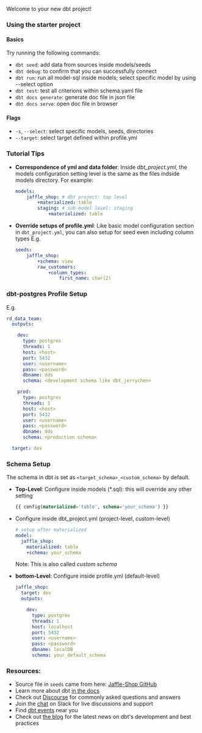 Welcome to your new dbt project!

### Using the starter project

#### Basics
Try running the following commands:
- `dbt seed`: add data from sources inside models/seeds
- `dbt debug`: to confirm that you can successfully connect
- `dbt run`: run all model-sql inside models; select specific model by using --select option
- `dbt test`: test all criterions within schema.yaml file
- `dbt docs generate`: generate doc file in json file
- `dbt docs serve`: open doc file in browser

#### Flags

- `-s`, `--select`: select specific models, seeds, directories
- `--target`: select target defined within profile.yml

### Tutorial Tips

- **Correspondence of yml and data folder**: Inside *dbt_project.yml*, the models configuration setting level is the same as the files indside models directory. For example:
  ```YAML
  models:
      jaffle_shop: # dbt project: top level
          +materialized: table
          staging: # sub-model level: staging
              +materialized: table
  ```
- **Override setups of profile.yml**: Like basic model configuration section in `dbt_project.yml`, you can also setup for seed even including column types E.g.
  ```YAML
  seeds:
      jaffle_shop:
          +schema: view
          raw_customers:
              +column_types:
                  first_name: char(2)
  ```

### dbt-postgres Profile Setup
E.g.

```Yaml
rd_data_team:
  outputs:

    dev:
      type: postgres
      threads: 1
      host: <host>
      port: 5432
      user: <username>
      pass: <password>
      dbname: dds
      schema: <development schema like dbt_jerrychen>

    prod:
      type: postgres
      threads: 1
      host: <host>
      port: 5432
      user: <username>
      pass: <password>
      dbname: dds
      schema: <production schema>

  target: dev
```


### Schema Setup

The schema in dbt is set as `<target_schema>_<custom_schema>` by default.

- **Top-Level**: Configure inside models (*.sql): this will override any other setting
  
  ```SQL
  {{ config(materialized='table', schema='your_schema') }}
  ```

- Configure inside dbt_project.yml (project-level, custom-level)

  ```YAML
  # setup after materialized
  model:
    jaffle_shop:
      materialized: table
      +schema: your_schema
  ```
  
  Note: This is also called *custom schema*

- **bottom-Level**: Configure inside profile.yml (default-level)

  ```YAML
  jaffle_shop:
    target: dev
    outputs:

      dev:
        type: postgres
        threads: 1
        host: localhost
        port: 5432
        user: <username>
        pass: <password>
        dbname: localDB
        schema: your_default_schema
  ```

### Resources:
- Source file in `seeds` came from here: [Jaffle-Shop GitHub](https://github.com/dbt-labs/jaffle_shop)
- Learn more about dbt [in the docs](https://docs.getdbt.com/docs/introduction)
- Check out [Discourse](https://discourse.getdbt.com/) for commonly asked questions and answers
- Join the [chat](https://community.getdbt.com/) on Slack for live discussions and support
- Find [dbt events](https://events.getdbt.com) near you
- Check out [the blog](https://blog.getdbt.com/) for the latest news on dbt's development and best practices
